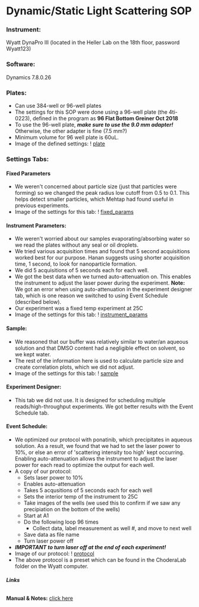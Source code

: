 # **Dynamic/Static Light Scattering SOP**

### **Instrument:** 
   Wyatt DynaPro III (located in the Heller Lab on the 18th floor, password Wyatt123)
### **Software:** 
  Dynamics 7.8.0.26

### **Plates:**
- Can use 384-well or 96-well plates
- The settings for this SOP were done using a 96-well plate (the 4ti-0223), defined in the program as **96 Flat Bottom Greiner Oct 2018**
- To use the 96-well plate, **_make sure to use the 9.0 mm adapter!_** Otherwise, the other adapter is fine (7.5 mm?)
- Minimum volume for 96 well plate is 60uL.
- Image of the defined settings: 
! [plate]()

### **Settings Tabs:**
#### **Fixed Parameters**
- We weren't concerned about particle size (just that particles were forming) so we changed the peak radius low cutoff from 0.5 to 0.1. This helps detect smaller particles, which Mehtap had found useful in previous experiments.
- Image of the settings for this tab:
! [fixed_params]()

#### **Instrument Parameters:**
- We weren't worried about our samples evaporating/absorbing water so we read the plates without any seal or oil droplets.
- We tried various acquisition times and found that 5 second acquisitions worked best for our purpose. Hanan suggests using shorter acquisition time, 1 second, to look for nanoparticle formation. 
- We did 5 acquisitions of 5 seconds each for each well. 
- We got the best data when we turned auto-attenuation on. This enables the instrument to adjust the laser power during the experiment. **Note:** We got an error when using auto-attenuation in the experiment designer tab, which is one reason we switched to using Event Schedule (described below).
- Our experiment was a fixed temp experiment at 25C
- Image of the settings for this tab:
! [instrument_params]()

#### **Sample:**
- We reasoned that our buffer was relatively similar to water/an aqueous solution and that DMSO content had a negligible effect on solvent, so we kept water. 
- The rest of the information here is used to calculate particle size and create correlation plots, which we did not adjust.
- Image of the settings for this tab:
! [sample]()

#### **Experiment Designer:**
- This tab we did not use. It is designed for scheduling multiple reads/high-throughput experiments. We got better results with the Event Schedule tab.

#### **Event Schedule:**
- We optimized our protocol with ponatinib, which precipitates in aqueous solution. As a result, we found that we had to set the laser power to 10%, or else an error of 'scattering intensity too high' kept occurring. Enabling auto-attenuation allows the instrument to adjust the laser power for each read to optimize the output for each well. 
- A copy of our protocol:
  - Sets laser power to 10%
  - Enables auto-attenuation
  - Takes 5 acqusitions of 5 seconds each for each well
  - Sets the interior temp of the instrument to 25C
  - Take images of the wells (we used this to confirm if we saw any precipiation on the bottom of the wells)
  - Start at A1
  - Do the following loop 96 times
    - Collect data, label measurement as well #, and move to next well
  - Save data as file name
  - Turn laser power off
- **_IMPORTANT to turn laser off at the end of each experiment!_**
- Image of our protocol:
! [protocol]()
- The above protocol is a preset which can be found in the ChoderaLab folder on the Wyatt computer. 


###### **Links**
**Manual & Notes:** [click here](https://drive.google.com/drive/folders/1Xeypb6MHBMH-DtyhyhJ167ITKI6SkZzM)
